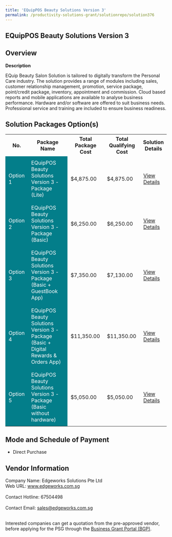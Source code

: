 ```yaml
---
title: 'EQuipPOS Beauty Solutions Version 3'
permalink: /productivity-solutions-grant/solutionrepo/solution376
---
```


## EQuipPOS Beauty Solutions Version 3

## Overview

**Description**

EQuip Beauty Salon Solution is tailored to digitally transform the Personal Care industry. The solution provides a range of modules including sales, customer relationship management, promotion, service package, point/credit package, inventory, appointment and commission. Cloud based reports and mobile applications are available to analyse business performance. Hardware and/or software are offered to suit business needs. Professional service and training are included to ensure business readiness.

## Solution Packages Option(s)

<table>
<tr>
<th><b>No.</b></th>
<th><b>Package Name</b></th>
<th><b>Total Package Cost</b></th>
<th><b>Total Qualifying Cost</b></th>
<th><b>Solution Details</b></th>
</tr>
<tr>
<td style='padding: 10px; background-color: #037E8A; color: #FFFFFF;'>Option 1</td>
<td style='padding: 10px; background-color: #037E8A; color: #FFFFFF;'>EQuipPOS Beauty Solutions Version 3 - Package (Lite)</td>
<td style='padding: 10px;'>$4,875.00</td>
<td style='padding: 10px;'>$4,875.00</td>
<td style='padding: 10px;'><a href='/images/psg/Edgeworks_Beauty_20220079_Desensitised_Annex_3_Part_1.pdf' target='_blank'>View Details</a></td>
</tr>
<tr>
<td style='padding: 10px; background-color: #037E8A; color: #FFFFFF;'>Option 2</td>
<td style='padding: 10px; background-color: #037E8A; color: #FFFFFF;'>EQuipPOS Beauty Solutions Version 3 - Package (Basic)</td>
<td style='padding: 10px;'>$6,250.00</td>
<td style='padding: 10px;'>$6,250.00</td>
<td style='padding: 10px;'><a href='/images/psg/Edgeworks_Beauty_20220079_Desensitised_Annex_3_Part_2.pdf' target='_blank'>View Details</a></td>
</tr>
<tr>
<td style='padding: 10px; background-color: #037E8A; color: #FFFFFF;'>Option 3</td>
<td style='padding: 10px; background-color: #037E8A; color: #FFFFFF;'>EQuipPOS Beauty Solutions Version 3 - Package (Basic + GuestBook App)</td>
<td style='padding: 10px;'>$7,350.00</td>
<td style='padding: 10px;'>$7,130.00</td>
<td style='padding: 10px;'><a href='/images/psg/Edgeworks_Beauty_20220079_Desensitised_Annex_3_Part_3.pdf' target='_blank'>View Details</a></td>
</tr>
<tr>
<td style='padding: 10px; background-color: #037E8A; color: #FFFFFF;'>Option 4</td>
<td style='padding: 10px; background-color: #037E8A; color: #FFFFFF;'>EQuipPOS Beauty Solutions Version 3 - Package (Basic + Digital Rewards & Orders App)</td>
<td style='padding: 10px;'>$11,350.00</td>
<td style='padding: 10px;'>$11,350.00</td>
<td style='padding: 10px;'><a href='/images/psg/Edgeworks_Beauty_20220079_Desensitised_Annex_3_Part_45.pdf' target='_blank'>View Details</a></td>
</tr>
<tr>
<td style='padding: 10px; background-color: #037E8A; color: #FFFFFF;'>Option 5</td>
<td style='padding: 10px; background-color: #037E8A; color: #FFFFFF;'>EQuipPOS Beauty Solutions Version 3 - Package (Basic without hardware)</td>
<td style='padding: 10px;'>$5,050.00</td>
<td style='padding: 10px;'>$5,050.00</td>
<td style='padding: 10px;'><a href='/images/psg/Edgeworks_Beauty_20220079_Desensitised_Annex_3_Part_6.pdf' target='_blank'>View Details</a></td>
</tr>
</table>

## Mode and Schedule of Payment

 - Direct Purchase

## Vendor Information

 Company Name: Edgeworks Solutions Pte Ltd<br>Web URL: www.edgeworks.com.sg <br><br>Contact Hotline: 67504498 <br><br>Contact Email: sales@edgeworks.com.sg <br><br>

Interested companies can get a quotation from the pre-approved vendor, before applying for the PSG through the <a href='https://www.businessgrants.gov.sg/' target='_blank' rel='noopener'>Business Grant Portal (BGP)</a>.

<script src="/jquery/resize-tables.js"></script>
